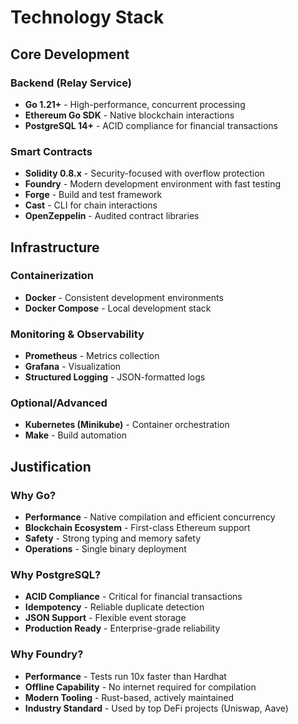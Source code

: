 # Technology Stack

## Core Development

### Backend (Relay Service)
- **Go 1.21+** - High-performance, concurrent processing
- **Ethereum Go SDK** - Native blockchain interactions  
- **PostgreSQL 14+** - ACID compliance for financial transactions

### Smart Contracts
- **Solidity 0.8.x** - Security-focused with overflow protection
- **Foundry** - Modern development environment with fast testing
- **Forge** - Build and test framework
- **Cast** - CLI for chain interactions
- **OpenZeppelin** - Audited contract libraries

## Infrastructure

### Containerization
- **Docker** - Consistent development environments
- **Docker Compose** - Local development stack

### Monitoring & Observability
- **Prometheus** - Metrics collection
- **Grafana** - Visualization
- **Structured Logging** - JSON-formatted logs

### Optional/Advanced
- **Kubernetes (Minikube)** - Container orchestration
- **Make** - Build automation

## Justification

### Why Go?
- **Performance** - Native compilation and efficient concurrency
- **Blockchain Ecosystem** - First-class Ethereum support  
- **Safety** - Strong typing and memory safety
- **Operations** - Single binary deployment

### Why PostgreSQL?
- **ACID Compliance** - Critical for financial transactions
- **Idempotency** - Reliable duplicate detection
- **JSON Support** - Flexible event storage
- **Production Ready** - Enterprise-grade reliability

### Why Foundry?
- **Performance** - Tests run 10x faster than Hardhat
- **Offline Capability** - No internet required for compilation
- **Modern Tooling** - Rust-based, actively maintained
- **Industry Standard** - Used by top DeFi projects (Uniswap, Aave)